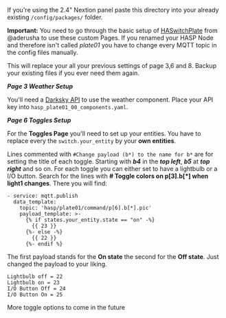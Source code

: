 If you're using the 2.4" Nextion panel paste this directory into your already existing ```/config/packages/``` folder. 

**Important:** You need to go through the basic setup of [HASwitchPlate](https://github.com/aderusha/HASwitchPlate) from @aderusha to use these custom Pages. If you renamed your HASP Node and therefore isn't called *plate01* you have to change every MQTT topic in the config files manually.

This will replace your all your previous settings of page 3,6 and 8. Backup your existing files if you ever need them again. 

**_Page 3 Weather Setup_**

You'll need a [Darksky API](https://darksky.net/dev) to use the weather component. Place your API key into ```hasp_plate01_00_components.yaml```. 


**_Page 6 Toggles Setup_**

For the **Toggles Page** you'll need to set up your entities. You have to replace every the ```switch.your_entity``` by your **own entities**.

Lines commented with ```#Change payload (b*) to the name for b*```  are for setting the title of each toggle. Starting with **_b4_** in the **_top left_**, **_b5_** at **_top right_** and so on. For each toggle you can either set to have a lightbulb or a I/O button. Search for the lines with **# Toggle colors on p[3].b[*] when light1 changes**. There you will find: 
```
- service: mqtt.publish
  data_template:
    topic: 'hasp/plate01/command/p[6].b[*].pic'
    payload_template: >-
      {% if states.your_entity.state == "on" -%}
        {{ 23 }}
      {%- else -%}
        {{ 22 }}
      {%- endif %}
```
The first payload stands for the **On state** the second for the **Off state**.
Just changed the payload to your liking.
```
Lightbulb off = 22
Lightbulb on = 23
I/O Button Off = 24
I/O Button On = 25
```

More toggle options to come in the future
